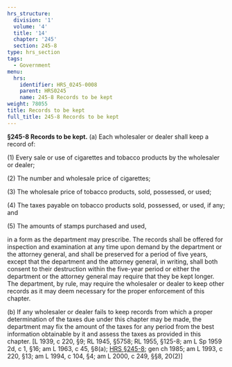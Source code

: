 ```yaml
---
hrs_structure:
  division: '1'
  volume: '4'
  title: '14'
  chapter: '245'
  section: 245-8
type: hrs_section
tags:
  - Government
menu:
  hrs:
    identifier: HRS_0245-0008
    parent: HRS0245
    name: 245-8 Records to be kept
weight: 78055
title: Records to be kept
full_title: 245-8 Records to be kept
---
```

**§245-8 Records to be kept.** (a) Each wholesaler or dealer shall keep a record of:

(1) Every sale or use of cigarettes and tobacco products by the wholesaler or dealer;

(2) The number and wholesale price of cigarettes;

(3) The wholesale price of tobacco products, sold, possessed, or used;

(4) The taxes payable on tobacco products sold, possessed, or used, if any; and

(5) The amounts of stamps purchased and used,

in a form as the department may prescribe. The records shall be offered for inspection and examination at any time upon demand by the department or the attorney general, and shall be preserved for a period of five years, except that the department and the attorney general, in writing, shall both consent to their destruction within the five-year period or either the department or the attorney general may require that they be kept longer. The department, by rule, may require the wholesaler or dealer to keep other records as it may deem necessary for the proper enforcement of this chapter.

(b) If any wholesaler or dealer fails to keep records from which a proper determination of the taxes due under this chapter may be made, the department may fix the amount of the taxes for any period from the best information obtainable by it and assess the taxes as provided in this chapter. [L 1939, c 220, §9; RL 1945, §5758; RL 1955, §125-8; am L Sp 1959 2d, c 1, §16; am L 1963, c 45, §8(a); [HRS §245-8](/title-14/chapter-245/section-245-8/); gen ch 1985; am L 1993, c 220, §13; am L 1994, c 104, §4; am L 2000, c 249, §§8, 20(2)]